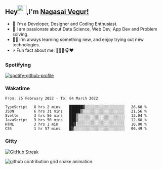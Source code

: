 ## Hey<img src="https://github.com/TheDudeThatCode/TheDudeThatCode/blob/master/Assets/Hi.gif" width="29px">,I'm [Nagasai Vegur!](https://nsvegur.github.io/Blog)

- 🔭 I'm a Developer, Designer and Coding Enthusiast.
- 🎲 I am passionate about Data Science, Web Dev, App Dev and Problem solving. 
- 👨‍💻 I'm always learning something new, and enjoy trying out new technologies.
- ⚡ Fun fact about me: 👨🏻‍💻🎧♥️

### Spotifying

[![spotify-github-profile](https://spotify-github-profile.vercel.app/api/view?uid=awb202e2k5avst93l65zp104s&cover_image=true&theme=novatorem&bar_color=56a5fe&bar_color_cover=false)](https://spotify-github-profile.vercel.app/api/view?uid=awb202e2k5avst93l65zp104s&redirect=true)

### Wakatime

<!--START_SECTION:waka-->

```text
From: 25 February 2022 - To: 04 March 2022

TypeScript   8 hrs 2 mins    ██████▓░░░░░░░░░░░░░░░░░░   26.60 %
JSON         6 hrs 31 mins   █████▒░░░░░░░░░░░░░░░░░░░   21.56 %
Svelte       3 hrs 56 mins   ███▒░░░░░░░░░░░░░░░░░░░░░   13.04 %
JavaScript   3 hrs 50 mins   ███▒░░░░░░░░░░░░░░░░░░░░░   12.68 %
HTML         3 hrs 1 min     ██▓░░░░░░░░░░░░░░░░░░░░░░   10.00 %
CSS          1 hr 57 mins    █▓░░░░░░░░░░░░░░░░░░░░░░░   06.49 %
```

<!--END_SECTION:waka-->

### Gitty

[![GitHub Streak](https://github-readme-streak-stats.herokuapp.com?user=NSVEGUR&theme=dark&hide_border=true&date_format=M%20j%5B%2C%20Y%5D&ring=57A6FF&fire=57A6FF&currStreakLabel=57A6FF&background=0F1017)](https://git.io/streak-stats)

![github contribution grid snake animation](https://raw.githubusercontent.com/NSVEGUR/NSVEGUR/output/github-contribution-grid-snake.svg)
